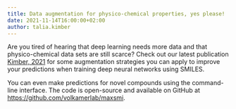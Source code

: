 ```yaml
---
title: Data augmentation for physico-chemical properties, yes please!
date: 2021-11-14T16:00:00+02:00
author: talia.kimber
---
```


Are you tired of hearing that deep learning needs more data and that physico-chemical data sets are still scarce? Check out our latest publication [Kimber, 2021](/publications/#kimber_ailsci_2021) for some augmentation strategies you can apply to improve your predictions when training deep neural networks using SMILES.

You can even make predictions for novel compounds using the command-line interface. The code is open-source and available on GitHub at https://github.com/volkamerlab/maxsmi.
